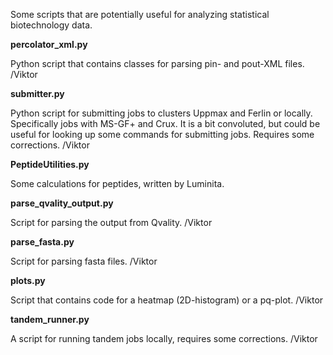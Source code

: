Some scripts that are potentially useful for analyzing statistical biotechnology data.

**percolator_xml.py**

Python script that contains classes for parsing pin- and pout-XML files.
/Viktor

**submitter.py**

Python script for submitting jobs to clusters Uppmax and Ferlin or locally. Specifically jobs with MS-GF+ and Crux.
It is a bit convoluted, but could be useful for looking up some commands for submitting jobs. Requires some
corrections.
/Viktor

**PeptideUtilities.py**

Some calculations for peptides, written by Luminita.

**parse_qvality_output.py**

Script for parsing the output from Qvality.
/Viktor

**parse_fasta.py**

Script for parsing fasta files.
/Viktor

**plots.py**

Script that contains code for a heatmap (2D-histogram) or a pq-plot.
/Viktor

**tandem_runner.py**

A script for running tandem jobs locally, requires some corrections.
/Viktor
